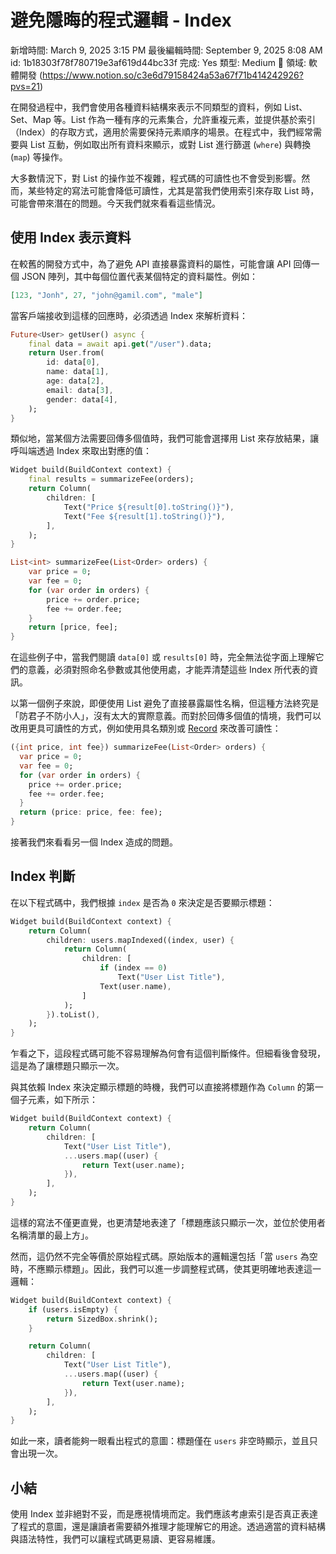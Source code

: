 # 避免隱晦的程式邏輯 - Index

新增時間: March 9, 2025 3:15 PM
最後編輯時間: September 9, 2025 8:08 AM
id: 1b18303f78f780719e3af619d44bc33f
完成: Yes
類型: Medium
🧩 領域: 軟體開發 (https://www.notion.so/c3e6d79158424a53a67f71b414242926?pvs=21)

在開發過程中，我們會使用各種資料結構來表示不同類型的資料，例如 List、Set、Map 等。List 作為一種有序的元素集合，允許重複元素，並提供基於索引（Index）的存取方式，適用於需要保持元素順序的場景。在程式中，我們經常需要與 List 互動，例如取出所有資料來顯示，或對 List 進行篩選 (`where`) 與轉換 (`map`) 等操作。

大多數情況下，對 List 的操作並不複雜，程式碼的可讀性也不會受到影響。然而，某些特定的寫法可能會降低可讀性，尤其是當我們使用索引來存取 List 時，可能會帶來潛在的問題。今天我們就來看看這些情況。

## 使用 Index 表示資料

在較舊的開發方式中，為了避免 API 直接暴露資料的屬性，可能會讓 API 回傳一個 JSON 陣列，其中每個位置代表某個特定的資料屬性。例如：

```json
[123, "Jonh", 27, "john@gamil.com", "male"]

```

當客戶端接收到這樣的回應時，必須透過 Index 來解析資料：

```dart
Future<User> getUser() async {
	final data = await api.get("/user").data;
	return User.from(
		id: data[0],
		name: data[1],
		age: data[2],
		email: data[3],
		gender: data[4],
	);
}

```

類似地，當某個方法需要回傳多個值時，我們可能會選擇用 List 來存放結果，讓呼叫端透過 Index 來取出對應的值：

```dart
Widget build(BuildContext context) {
	final results = summarizeFee(orders);
	return Column(
		children: [
			Text("Price ${result[0].toString()}"),
			Text("Fee ${result[1].toString()}"),
		],
	);
}

List<int> summarizeFee(List<Order> orders) {
	var price = 0;
	var fee = 0;
	for (var order in orders) {
		price += order.price;
		fee += order.fee;
	}
	return [price, fee];
}

```

在這些例子中，當我們閱讀 `data[0]` 或 `results[0]` 時，完全無法從字面上理解它們的意義，必須對照命名參數或其他使用處，才能弄清楚這些 Index 所代表的資訊。

以第一個例子來說，即便使用 List 避免了直接暴露屬性名稱，但這種方法終究是「防君子不防小人」，沒有太大的實際意義。而對於回傳多個值的情境，我們可以改用更具可讀性的方式，例如使用具名類別或 [Record](https://dart.dev/language/records) 來改善可讀性：

```dart
({int price, int fee}) summarizeFee(List<Order> orders) {
  var price = 0;
  var fee = 0;
  for (var order in orders) {
    price += order.price;
    fee += order.fee;
  }
  return (price: price, fee: fee);
}

```

接著我們來看看另一個 Index 造成的問題。

## Index 判斷

在以下程式碼中，我們根據 `index` 是否為 `0` 來決定是否要顯示標題：

```dart
Widget build(BuildContext context) {
	return Column(
		children: users.mapIndexed((index, user) {
			return Column(
				children: [
					if (index == 0)
						Text("User List Title"),
					Text(user.name),
				]
			);
		}).toList(),
	);
}

```

乍看之下，這段程式碼可能不容易理解為何會有這個判斷條件。但細看後會發現，這是為了讓標題只顯示一次。

與其依賴 Index 來決定顯示標題的時機，我們可以直接將標題作為 `Column` 的第一個子元素，如下所示：

```dart
Widget build(BuildContext context) {
	return Column(
		children: [
			Text("User List Title"),
			...users.map((user) {
				return Text(user.name);
			}),
		],
	);
}

```

這樣的寫法不僅更直覺，也更清楚地表達了「標題應該只顯示一次，並位於使用者名稱清單的最上方」。

然而，這仍然不完全等價於原始程式碼。原始版本的邏輯還包括「當 `users` 為空時，不應顯示標題」。因此，我們可以進一步調整程式碼，使其更明確地表達這一邏輯：

```dart
Widget build(BuildContext context) {
	if (users.isEmpty) {
		return SizedBox.shrink();
	}

	return Column(
		children: [
			Text("User List Title"),
			...users.map((user) {
				return Text(user.name);
			}),
		],
	);
}

```

如此一來，讀者能夠一眼看出程式的意圖：標題僅在 `users` 非空時顯示，並且只會出現一次。

## 小結

使用 Index 並非絕對不妥，而是應視情境而定。我們應該考慮索引是否真正表達了程式的意圖，還是讓讀者需要額外推理才能理解它的用途。透過適當的資料結構與語法特性，我們可以讓程式碼更易讀、更容易維護。